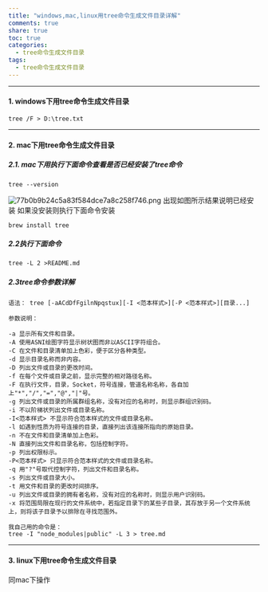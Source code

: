 ```yaml
---
title: "windows,mac,linux用tree命令生成文件目录详解"
comments: true
share: true
toc: true
categories:
  - tree命令生成文件目录
tags:
  - tree命令生成文件目录
---
```




* * *
#### 1. windows下用tree命令生成文件目录
```
tree /F > D:\tree.txt
```


* * *
#### 2. mac下用tree命令生成文件目录
##### 2.1. mac下用执行下面命令查看是否已经安装了tree命令
```
tree --version
```
![77b0b9b24c5a83f584dce7a8c258f746.png](evernotecid://ECD3192A-98F1-49C8-A7B1-95B1EF91F783/appyinxiangcom/22428507/ENResource/p126)
出现如图所示结果说明已经安装
如果没安装则执行下面命令安装

```
brew install tree
```
##### 2.2执行下面命令
```
tree -L 2 >README.md
```

##### 2.3tree命令参数详解
```
语法： tree [-aACdDfFgilnNpqstux][-I <范本样式>][-P <范本样式>][目录...]

参数说明：

-a 显示所有文件和目录。
-A 使用ASNI绘图字符显示树状图而非以ASCII字符组合。
-C 在文件和目录清单加上色彩，便于区分各种类型。
-d 显示目录名称而非内容。
-D 列出文件或目录的更改时间。
-f 在每个文件或目录之前，显示完整的相对路径名称。
-F 在执行文件，目录，Socket，符号连接，管道名称名称，各自加上"*","/","=","@","|"号。
-g 列出文件或目录的所属群组名称，没有对应的名称时，则显示群组识别码。
-i 不以阶梯状列出文件或目录名称。
-I<范本样式> 不显示符合范本样式的文件或目录名称。
-l 如遇到性质为符号连接的目录，直接列出该连接所指向的原始目录。
-n 不在文件和目录清单加上色彩。
-N 直接列出文件和目录名称，包括控制字符。
-p 列出权限标示。
-P<范本样式> 只显示符合范本样式的文件或目录名称。
-q 用"?"号取代控制字符，列出文件和目录名称。
-s 列出文件或目录大小。
-t 用文件和目录的更改时间排序。
-u 列出文件或目录的拥有者名称，没有对应的名称时，则显示用户识别码。
-x 将范围局限在现行的文件系统中，若指定目录下的某些子目录，其存放于另一个文件系统上，则将该子目录予以排除在寻找范围外。
```
```
我自己用的命令是：
tree -I "node_modules|public" -L 3 > tree.md

```




* * *
#### 3. linux下用tree命令生成文件目录
同mac下操作

